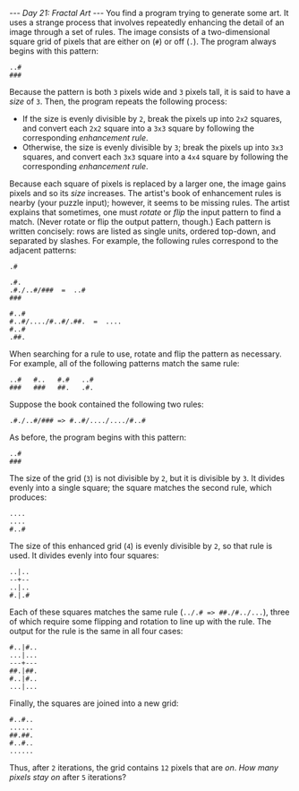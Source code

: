 *--- Day 21: Fractal Art ---*
You find a program trying to generate some art. It uses a strange process that involves repeatedly enhancing the detail of an image through a set of rules.
The image consists of a two-dimensional square grid of pixels that are either on (`#`) or off (`.`). The program always begins with this pattern:
```.#.
..#
###
```
Because the pattern is both `3` pixels wide and `3` pixels tall, it is said to have a *size* of `3`.
Then, the program repeats the following process:

- If the size is evenly divisible by `2`, break the pixels up into `2x2` squares, and convert each `2x2` square into a `3x3` square by following the corresponding *enhancement rule*.
- Otherwise, the size is evenly divisible by `3`; break the pixels up into `3x3` squares, and convert each `3x3` square into a `4x4` square by following the corresponding *enhancement rule*.

Because each square of pixels is replaced by a larger one, the image gains pixels and so its *size* increases.
The artist's book of enhancement rules is nearby (your puzzle input); however, it seems to be missing rules.  The artist explains that sometimes, one must *rotate* or *flip* the input pattern to find a match. (Never rotate or flip the output pattern, though.) Each pattern is written concisely: rows are listed as single units, ordered top-down, and separated by slashes. For example, the following rules correspond to the adjacent patterns:
```../.#  =  ..
.#

.#.
.#./..#/###  =  ..#
###

#..#
#..#/..../#..#/.##.  =  ....
#..#
.##.
```
When searching for a rule to use, rotate and flip the pattern as necessary.  For example, all of the following patterns match the same rule:
```.#.   .#.   #..   ###
..#   #..   #.#   ..#
###   ###   ##.   .#.
```
Suppose the book contained the following two rules:
```../.# => ##./#../...
.#./..#/### => #..#/..../..../#..#
```
As before, the program begins with this pattern:
```.#.
..#
###
```
The size of the grid (`3`) is not divisible by `2`, but it is divisible by `3`. It divides evenly into a single square; the square matches the second rule, which produces:
```#..#
....
....
#..#
```
The size of this enhanced grid (`4`) is evenly divisible by `2`, so that rule is used. It divides evenly into four squares:
```#.|.#
..|..
--+--
..|..
#.|.#
```
Each of these squares matches the same rule (`../.# => ##./#../...`), three of which require some flipping and rotation to line up with the rule. The output for the rule is the same in all four cases:
```##.|##.
#..|#..
...|...
---+---
##.|##.
#..|#..
...|...
```
Finally, the squares are joined into a new grid:
```##.##.
#..#..
......
##.##.
#..#..
......
```
Thus, after `2` iterations, the grid contains `12` pixels that are *on*.
*How many pixels stay on* after `5` iterations?
